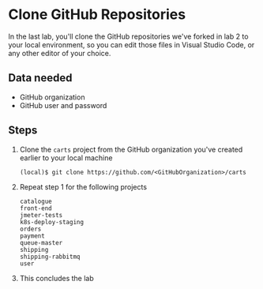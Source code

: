 # Clone GitHub Repositories

In the last lab, you'll clone the GitHub repositories we've forked in lab 2 to your local environment, so you can edit those files in Visual Studio Code, or any other editor of your choice.

## Data needed
* GitHub organization
* GitHub user and password

## Steps
1. Clone the `carts` project from the GitHub organization you've created earlier to your local machine

    ```
    (local)$ git clone https://github.com/<GitHubOrganization>/carts
    ```

1. Repeat step 1 for the following projects

    ```
    catalogue
    front-end
    jmeter-tests
    k8s-deploy-staging
    orders
    payment
    queue-master
    shipping
    shipping-rabbitmq
    user
    ```

1. This concludes the lab